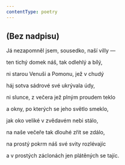 ```yaml
---
contentType: poetry
---
```


<section>

## (Bez nadpisu)

Já nezapomněl jsem, sousedko, naší villy —

ten tichý domek náš, tak odlehlý a bílý,

ni starou Venuši a Pomonu, jež v chudý

háj sotva sádrové své ukrývala údy,

ni slunce, z večera jež plným proudem teklo

a okny, po kterých se jeho světlo smeklo,

jak oko veliké v zvědavém nebi stálo,

na naše večeře tak dlouhé zřít se zdálo,

na prostý pokrm náš své svity rozlévajíc

a v prostých záclonách jen plátěných se tajíc.

</section>
